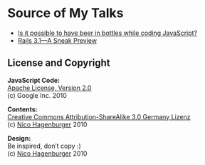 Source of My Talks
==================

* [Is it possible to have beer in bottles while coding JavaScript?](http://www.hagenburger.net/TALKS/beer-in-bottles.html)
* [Rails 3.1—A Sneak Preview](http://www.hagenburger.net/TALKS/rails-3.1-frontend-performance.html)


License and Copyright
---------------------

**JavaScript Code:**  
[Apache License, Version 2.0](http://www.apache.org/licenses/LICENSE-2.0)  
(c) Google Inc. 2010

**Contents:**  
[Creative Commons Attribution-ShareAlike 3.0 Germany Lizenz](http://creativecommons.org/licenses/by-sa/3.0/de/)  
(c) [Nico Hagenburger](http://www.hagenburger.net) 2010

**Design:**  
Be inspired, don’t copy :)  
(c) [Nico Hagenburger](http://twitter.com/hagenburger) 2010

